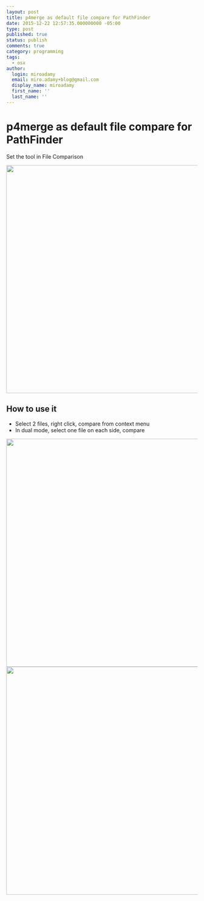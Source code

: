 ```yaml
---
layout: post
title: p4merge as default file compare for PathFinder
date: 2015-12-22 12:57:35.000000000 -05:00
type: post
published: true
status: publish
comments: true
category: programming
tags: 
  - osx
author:
  login: miroadamy
  email: miro.adamy+blog@gmail.com
  display_name: miroadamy
  first_name: ''
  last_name: ''
---
```


# p4merge as default file compare for PathFinder

Set the tool in File Comparison

<img src="{{ site.baseurl }}/images/Screen%20Shot%202015-12-22%20at%2009.30.23.png" alt="" width="600"  />


## How to use it

* Select 2 files, right click, compare from context menu
* In dual mode, select one file on each side, compare

<img src="{{ site.baseurl }}/images/2015-12-22_09-30-47.png" alt="" width="600"  />


<img src="{{ site.baseurl }}/images/2015-12-22_09-30-34.png" alt="" width="600"  />

